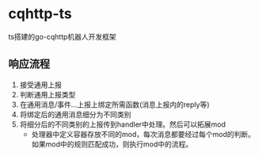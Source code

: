 # cqhttp-ts
ts搭建的go-cqhttp机器人开发框架

## 响应流程
1. 接受通用上报
2. 判断通用上报类型
3. 在通用消息/事件...上报上绑定所需函数(消息上报内的reply等)
4. 将绑定后的通用消息细分为不同类别
5. 将细分后的不同类别的上报传到handler中处理。然后可以拓展mod
	* 处理器中定义容器存放不同的mod，每次消息都要经过每个mod的判断。如果mod中的规则匹配成功，则执行mod中的流程。

<!-- ## 白名单
框架内部不实现白名单，因为要引入很多配置文件。于是决定将所有消息都处理，白名单系统在mod层面来设置。
因为框架内部不实现任何功能，全部是由mod来控制的，**所以在mod层面要将白名单设置好**。 -->